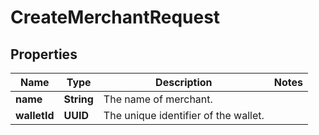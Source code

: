 

# CreateMerchantRequest


## Properties

| Name | Type | Description | Notes |
|------------ | ------------- | ------------- | -------------|
|**name** | **String** | The name of merchant. |  |
|**walletId** | **UUID** | The unique identifier of the wallet. |  |



